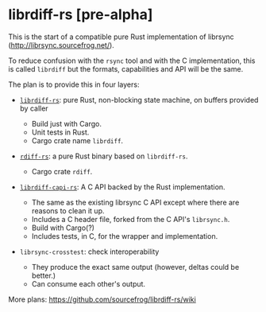 # librdiff-rs [pre-alpha]

This is the start of a compatible pure Rust implementation of librsync
(http://librsync.sourcefrog.net/).

To reduce confusion with the `rsync` tool and with the C implementation, this
is called `librdiff` but the formats, capabilities and API will be the same.

The plan is to provide this in four layers:

  * [`librdiff-rs`](https://github.com/sourcefrog/librdiff-rs):
    pure Rust, non-blocking state machine, on buffers provided by caller
    * Build just with Cargo.
    * Unit tests in Rust.
    * Cargo crate name `librdiff`.

  * [`rdiff-rs`](https://github.com/sourcefrog/rdiff-rs):
    a pure Rust binary based on `librdiff-rs`.
    * Cargo crate `rdiff`.

  * [`librdiff-capi-rs`](https://github.com/sourcefrog/librdiff-capi-rs):
    A C API backed by the Rust implementation.
    * The same as the existing librsync C API except where there are reasons
      to clean it up.
    * Includes a C header file, forked from the C API's `librsync.h`.
    * Build with Cargo(?)
    * Includes tests, in C, for the wrapper and implementation.

  * `librsync-crosstest`: check interoperability
    * They produce the exact same output (however, deltas could be better.)
    * Can consume each other's output.

More plans: https://github.com/sourcefrog/librdiff-rs/wiki
